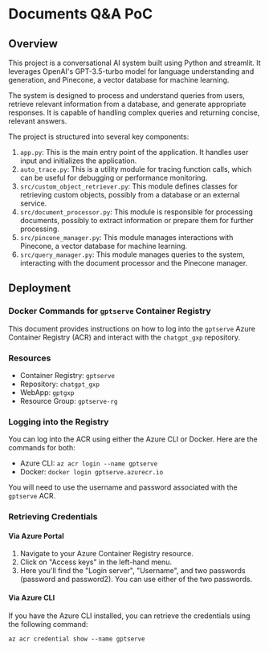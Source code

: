 # Documents Q&A PoC

## Overview

This project is a conversational AI system built using Python and streamlit. It leverages OpenAI's GPT-3.5-turbo model for language understanding and generation, and
Pinecone, a vector database for machine learning.                                                                                                                       

The system is designed to process and understand queries from users, retrieve relevant information from a database, and generate appropriate responses. It is capable of
handling complex queries and returning concise, relevant answers.                                                                                                       

The project is structured into several key components:                                                                                                                  

 1. `app.py`: This is the main entry point of the application. It handles user input and initializes the application.                                                      
 2. `auto_trace.py`: This is a utility module for tracing function calls, which can be useful for debugging or performance monitoring.                                     
 3. `src/custom_object_retriever.py`: This module defines classes for retrieving custom objects, possibly from a database or an external service.                          
 4. `src/document_processor.py`: This module is responsible for processing documents, possibly to extract information or prepare them for further processing.              
 5. `src/pincone_manager.py`: This module manages interactions with Pinecone, a vector database for machine learning.                                                      
 6. `src/query_manager.py`: This module manages queries to the system, interacting with the document processor and the Pinecone manager.                                   

## Deployment

### Docker Commands for `gptserve` Container Registry

This document provides instructions on how to log into the `gptserve` Azure Container Registry (ACR) and interact with the `chatgpt_gxp` repository.

### Resources

- Container Registry: `gptserve`
- Repository: `chatgpt_gxp`
- WebApp: `gptgxp`
- Resource Group: `gptserve-rg`

### Logging into the Registry

You can log into the ACR using either the Azure CLI or Docker. Here are the commands for both:

- Azure CLI: `az acr login --name gptserve`
- Docker: `docker login gptserve.azurecr.io`

You will need to use the username and password associated with the `gptserve` ACR.

### Retrieving Credentials

#### Via Azure Portal

1. Navigate to your Azure Container Registry resource.
2. Click on "Access keys" in the left-hand menu.
3. Here you'll find the "Login server", "Username", and two passwords (password and password2). You can use either of the two passwords.

#### Via Azure CLI

If you have the Azure CLI installed, you can retrieve the credentials using the following command:

`az acr credential show --name gptserve`